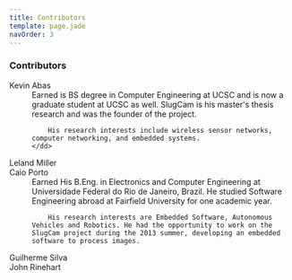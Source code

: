 ```yaml
---
title: Contributors
template: page.jade
navOrder: 3
---
```

### Contributors

<dl class="float-right">
  <dt>Kevin Abas</dt>
    <dd><img src="" alt=""></dd>
  	<dd>Earned is BS degree in Computer Engineering at UCSC and is now a graduate student at UCSC as well. 
  		SlugCam is his master's thesis research and was the founder of the project.

  		His research interests include wireless sensor networks, computer networking, and embedded systems. 
  	</dd>
  <dt>Leland Miller</dt>
    <dd><img src="" alt=""></dd>
  <dt>Caio Porto</dt>
    <dd><img src="" alt=""></dd>
  	<dd>Earned His B.Eng. in Electronics and Computer Engineering at Universidade Federal do Rio de Janeiro, Brazil. 
  		He studied Software Engineering abroad at Fairfield University for one academic year.

		His research interests are Embedded Software, Autonomous Vehicles and Robotics. He had the opportunity to work on the SlugCam project during the 2013 summer, developing an embedded software to process images.
  <dt>Guilherme Silva</dt>
    <dd><img src="" alt=""></dd>
  <dt>John Rinehart</dt>
    <dd><img src="" alt=""></dd>
  
</dl>
